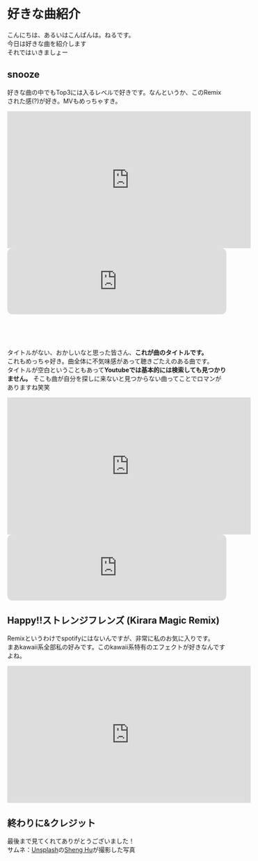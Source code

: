 # 好きな曲紹介
こんにちは、あるいはこんばんは。ねるです。<br>
今日は好きな曲を紹介します<br>
それではいきましょー

## snooze
好きな曲の中でもTop3には入るレベルで好きです。なんというか、このRemixされた感(?)が好き。MVもめっちゃすき。<br>
<iframe width="560" height="315" src="https://www.youtube.com/embed/_gWn38pnmqI?si=bs7w0w-OsMpBxvuJ" title="YouTube video player" frameborder="0" allow="accelerometer; autoplay; clipboard-write; encrypted-media; gyroscope; picture-in-picture; web-share" referrerpolicy="strict-origin-when-cross-origin" allowfullscreen></iframe>
<iframe data-testid="embed-iframe" style="border-radius:12px" src="https://open.spotify.com/embed/track/0vFkqQJ4CKuNDx4NaJvrTt?utm_source=generator" width="100%" height="152" frameBorder="0" allowfullscreen="" allow="autoplay; clipboard-write; encrypted-media; fullscreen; picture-in-picture" loading="lazy"></iframe><br> 

## 　
タイトルがない、おかしいなと思った皆さん、**これが曲のタイトルです。**  <br>
これもめっちゃ好き。曲全体に不気味感があって聴きごたえのある曲です。<br>
タイトルが空白ということもあって**Youtubeでは基本的には検索しても見つかりません。** そこも曲が自分を探しに来ないと見つからない曲ってことでロマンがありますね笑笑
<iframe width="560" height="315" src="https://www.youtube.com/embed/UxM5UgpXYM4?si=-1yGZBM6SkjRL3dy" title="YouTube video player" frameborder="0" allow="accelerometer; autoplay; clipboard-write; encrypted-media; gyroscope; picture-in-picture; web-share" referrerpolicy="strict-origin-when-cross-origin" allowfullscreen></iframe>
<iframe data-testid="embed-iframe" style="border-radius:12px" src="https://open.spotify.com/embed/track/4kbnzrUJqxGym0sDUzXeDC?utm_source=generator" width="100%" height="152" frameBorder="0" allowfullscreen="" allow="autoplay; clipboard-write; encrypted-media; fullscreen; picture-in-picture" loading="lazy"></iframe>

## Happy!!ストレンジフレンズ (Kirara Magic Remix)
Remixというわけでspotifyにはないんですが、非常に私のお気に入りです。<br>
まあkawaii系全部私の好みです。このkawaii系特有のエフェクトが好きなんですよね。
<iframe width="560" height="315" src="https://www.youtube.com/embed/RhdPeEVS1lk?si=bzrA8flSVIom5jGj" title="YouTube video player" frameborder="0" allow="accelerometer; autoplay; clipboard-write; encrypted-media; gyroscope; picture-in-picture; web-share" referrerpolicy="strict-origin-when-cross-origin" allowfullscreen></iframe>

## 終わりに&クレジット
最後まで見てくれてありがとうございました！<br>
サムネ：<a href="https://unsplash.com/ja/%E5%86%99%E7%9C%9F/%E9%BB%92%E3%81%84%E7%A9%BA%E3%81%AE%E7%9C%9F%E3%82%93%E4%B8%AD%E3%81%AB%E6%B5%AE%E3%81%8B%E3%81%B62%E3%81%A4%E3%81%AE%E6%98%9F-PTgl0cfAcPA?utm_content=creditCopyText&utm_medium=referral&utm_source=unsplash">Unsplash</a>の<a href="https://unsplash.com/ja/@laohu911?utm_content=creditCopyText&utm_medium=referral&utm_source=unsplash">Sheng Hu</a>が撮影した写真
